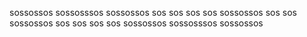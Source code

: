 sossossos sossosssos sossossos
sos       sos    sos sos
sossossos sos    sos sossossos
      sos sos    sos       sos
sossossos sossosssos sossossos
